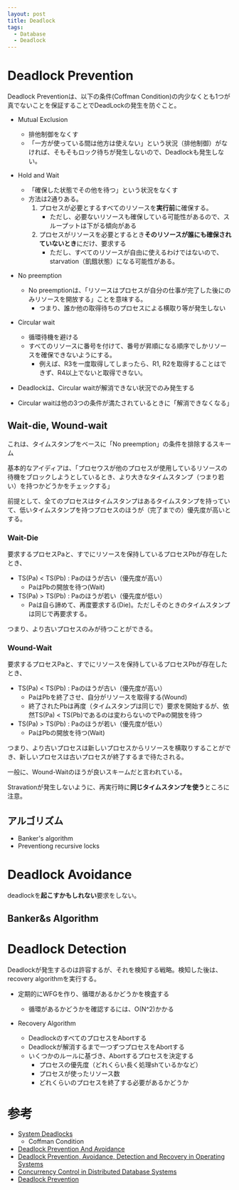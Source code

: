 ```yaml
---
layout: post
title: Deadlock
tags:
  - Database
  - Deadlock
---
```


# Deadlock Prevention
Deadlock Preventionは、以下の条件(Coffman Condition)の内少なくとも1つが真でないことを保証することでDeadLockの発生を防ぐこと。
* Mutual Exclusion
  * 排他制御をなくす
  * 「一方が使っている間は他方は使えない」という状況（排他制御）がなければ、そもそもロック待ちが発生しないので、Deadlockも発生しない。
* Hold and Wait
  * 「確保した状態でその他を待つ」という状況をなくす
  * 方法は2通りある。
    1. プロセスが必要とするすべてのリソースを**実行前**に確保する。
       * ただし、必要ないリソースも確保している可能性があるので、スループットは下がる傾向がある
    2. プロセスがリソースを必要とするとき**そのリソースが誰にも確保されていないとき**にだけ、要求する
       * ただし、すべてのリソースが自由に使えるわけではないので、starvation（飢餓状態）になる可能性がある。
* No preemption
  * No preemptionは、「リソースはプロセスが自分の仕事が完了した後にのみリソースを開放する」ことを意味する。
    * つまり、誰か他の取得待ちのプロセスによる横取り等が発生しない
* Circular wait
  * 循環待機を避ける
  * すべてのリソースに番号を付けて、番号が昇順になる順序でしかリソースを確保できないようにする。
    * 例えば、R3を一度取得してしまったら、R1, R2を取得することはできず、R4以上でないと取得できない。

* Deadlockは、Circular waitが解消できない状況でのみ発生する
* Circular waitは他の3つの条件が満たされているときに「解消できなくなる」

## Wait-die, Wound-wait
これは、タイムスタンプをベースに「No preemption」の条件を排除するスキーム

基本的なアイディアは、「プロセウスが他のプロセスが使用しているリソースの待機をブロックしようとしているとき、より大きなタイムスタンプ（つまり若い）を持つかどうかをチェックする」

前提として、全てのプロセスはタイムスタンプはあるタイムスタンプを持っていて、低いタイムスタンプを持つプロセスのほうが（完了までの）優先度が高いとする。

### Wait-Die
要求するプロセスPaと、すでにリソースを保持しているプロセスPbが存在したとき、
* TS(Pa) < TS(Pb) : Paのほうが古い（優先度が高い）
  * PaはPbの開放を待つ(Wait)
* TS(Pa) > TS(Pb) : Paのほうが若い（優先度が低い）
  * Paは自ら諦めて、再度要求する(Die)。ただしそのときのタイムスタンプは同じで再要求する。

つまり、より古いプロセスのみが待つことができる。

### Wound-Wait
要求するプロセスPaと、すでにリソースを保持しているプロセスPbが存在したとき、
* TS(Pa) < TS(Pb) : Paのほうが古い（優先度が高い）
  * PaはPbを終了させ、自分がリソースを取得する(Wound)
  * 終了されたPbは再度（タイムスタンプは同じで）要求を開始するが、依然TS(Pa) < TS(Pb)であるのは変わらないのでPaの開放を待つ
* TS(Pa) > TS(Pb) : Paのほうが若い（優先度が低い）
  * PaはPbの開放を待つ(Wait)

つまり、より古いプロセスは新しいプロセスからリソースを横取りすることができ、新しいプロセスは古いプロセスが終了するまで待たされる。

一般に、Wound-Waitのほうが良いスキームだと言われている。

Stravationが発生しないように、再実行時に**同じタイムスタンプを使う**ところに注意。

## アルゴリズム
* Banker's algorithm
* Preventiong recursive locks

# Deadlock Avoidance
deadlockを**起こすかもしれない**要求をしない。

## Banker&s Algorithm

# Deadlock Detection
Deadlockが発生するのは許容するが、それを検知する戦略。検知した後は、recovery algorithmを実行する。

* 定期的にWFGを作り、循環があるかどうかを検査する
  * 循環があるかどうかを確認するには、O(N^2)かかる

* Recovery Algorithm
  * DeadlockのすべてのプロセスをAbortする
  * Deadlockが解消するまで一つずつプロセスをAbortする
  * いくつかのルールに基づき、Abortするプロセスを決定する
    * プロセスの優先度（どれくらい長く処理shているかなど）
    * プロセスが使ったリソース数
    * どれくらいのプロセスを終了する必要があるかどうか

# 参考
* [System Deadlocks](https://people.cs.umass.edu/~mcorner/courses/691J/papers/TS/coffman_deadlocks/coffman_deadlocks.pdf)
  * Coffman Condition
* [Deadlock Prevention And Avoidance](https://www.geeksforgeeks.org/deadlock-prevention/)
* [Deadlock Prevention, Avoidance, Detection and Recovery in Operating Systems](https://javajee.com/deadlock-prevention-avoidance-detection-and-recovery-in-operating-systems)
* [Concurrency Control in Distributed Database Systems](https://people.eecs.berkeley.edu/~kubitron/cs262/handouts/papers/concurrency-distributed-databases.pdf)
* [Deadlock Prevention](http://www.cs.colostate.edu/~cs551/CourseNotes/Deadlock/WaitWoundDie.html)